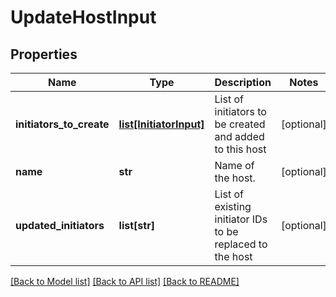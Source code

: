 # UpdateHostInput

## Properties
Name | Type | Description | Notes
------------ | ------------- | ------------- | -------------
**initiators_to_create** | [**list[InitiatorInput]**](InitiatorInput.md) | List of initiators to be created and added to this host | [optional] 
**name** | **str** | Name of the host. | [optional] 
**updated_initiators** | **list[str]** | List of existing initiator IDs to be replaced to the host | [optional] 

[[Back to Model list]](../README.md#documentation-for-models) [[Back to API list]](../README.md#documentation-for-api-endpoints) [[Back to README]](../README.md)


